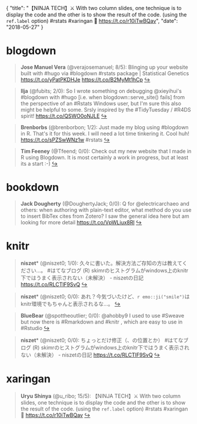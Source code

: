 {
  "title": "【NINJA TECH】⚔ With two column slides, one technique is to display the code and the other is to show the result of the code. (using the `ref.label` option) #rstats #xaringan 👺 https://t.co/r10iTwBQav",
  "date": "2018-05-27"
}

# blogdown

> **Jose Manuel Vera** (@verajosemanuel; 8/5): Blinging up your website built with #hugo via #blogdown #rstats  package | Statistical Genetics https://t.co/yPatPKDHJe https://t.co/B2MyMt1hCp  [&#8618;](https://twitter.com/xieyihui/status/1000247672689844224)

<!-- -->


> **Ilja** (@fubits; 2/0): So I wrote something on debugging @xieyihui's #blogdown with #hugo [i.e. when blogdown::serve_site() fails] from the perspective of an #Rstats Windows user, but I'm sure this also might be helpful to some. Srsly inspired by the #TidyTuesday / #R4DS spirit! https://t.co/QSWO0oNJLE  [&#8618;](https://twitter.com/xieyihui/status/1000410076182704128)

<!-- -->


> **Brenborbs** (@brenborbon; 1/2): Just made my blog using #blogdown in R. That's it for this week. I will need a lot time tinkering it. Cool huh! https://t.co/sPZSwWNz1w #rstats  [&#8618;](https://twitter.com/xieyihui/status/1000204028792336384)

<!-- -->


> **Tim Feeney** (@Tfeend; 0/0): Check out my new website that I made in R using Blogdown. It is most certainly a work in progress, but at least its a start :-)  [&#8618;](https://twitter.com/xieyihui/status/1000418704423833600)

<!-- -->


# bookdown

> **Jack Dougherty** (@DoughertyJack; 0/0): Q for @electricarchaeo and others: when authoring with plain-text editor, what method do you use to insert BibTex cites from Zotero? I saw the general idea here but am looking for more detail https://t.co/VpWLiux8Rl  [&#8618;](https://twitter.com/xieyihui/status/1000480196238237697)

<!-- -->


# knitr

> **niszet*** (@niszet0; 1/0): 久々に書いた。解決方法ご存知の方は教えてください…。 #はてなブログ
(R) skimrのヒストグラムがwindows上のknitr下ではうまく表示されない（未解決） - niszetの日記
https://t.co/RLCTlF9SvQ  [&#8618;](https://twitter.com/xieyihui/status/1000384342332395522)

<!-- -->


> **niszet*** (@niszet0; 0/0): あれ？今気づいたけど、`r emo::ji("smile")`はknitr環境でもちゃんと表示されるな…。  [&#8618;](https://twitter.com/xieyihui/status/1000557231186722818)

<!-- -->


> **BlueBear** (@spottheoutlier; 0/0): @ahobby9 I used to use #Sweave but now there is #Rmarkdown and #knitr , which are easy to use in #Rstudio  [&#8618;](https://twitter.com/xieyihui/status/1000529994500763649)

<!-- -->


> **niszet*** (@niszet0; 0/0): ちょっとだけ修正（、の位置とか） #はてなブログ
(R) skimrのヒストグラムがwindows上のknitr下ではうまく表示されない（未解決） - niszetの日記
https://t.co/RLCTlF9SvQ  [&#8618;](https://twitter.com/xieyihui/status/1000389791379218433)

<!-- -->


# xaringan

> **Uryu Shinya** (@u_ribo; 15/5): 【NINJA TECH】⚔ With two column slides, one technique is to display the code and the other is to show the result of the code. (using the `ref.label` option) #rstats #xaringan 👺 https://t.co/r10iTwBQav  [&#8618;](https://twitter.com/xieyihui/status/1000307930351063040)

<!-- -->


